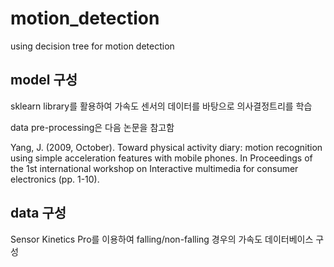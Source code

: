 # motion_detection
using decision tree for motion detection

## model 구성
sklearn library를 활용하여 가속도 센서의 데이터를 바탕으로 의사결정트리를 학습

data pre-processing은 다음 논문을 참고함

Yang, J. (2009, October). Toward physical activity diary: motion recognition using simple acceleration features with mobile phones. In Proceedings of the 1st international workshop on Interactive multimedia for consumer electronics (pp. 1-10).

## data 구성
Sensor Kinetics Pro를 이용하여 falling/non-falling 경우의 가속도 데이터베이스 구성
